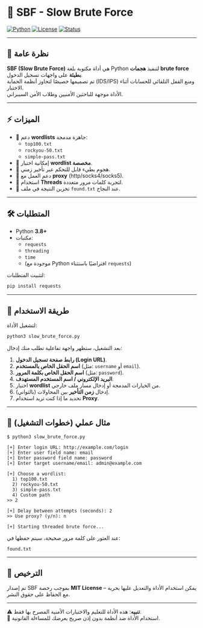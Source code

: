 # 🔐 SBF - Slow Brute Force

[![Python](https://img.shields.io/badge/Python-3.x-blue)](https://www.python.org/)
[![License](https://img.shields.io/badge/License-MIT-green)](LICENSE)
[![Status](https://img.shields.io/badge/Status-Stable-brightgreen)]()

---

## 👾 نظرة عامة

**SBF (Slow Brute Force)** هي أداة مكتوبة بلغة Python لتنفيذ **هجمات brute force بطيئة** على واجهات تسجيل الدخول.  
تم تصميمها خصيصًا لتجاوز أنظمة الحماية (IDS/IPS) ومنع القفل التلقائي للحسابات أثناء الاختبار.  
الأداة موجهة للباحثين الأمنيين وطلاب الأمن السيبراني.

---

## ⚡ الميزات

- 📝 دعم **wordlists** جاهزة مدمجة:
  - `top100.txt`
  - `rockyou-50.txt`
  - `simple-pass.txt`
- 📂 إمكانية اختيار **wordlist مخصصة**.
- 🐌 هجوم بطيء قابل للتحكم عبر تأخير زمني.
- 🔗 دعم العمل مع **proxy** (http/socks4/socks5).
- 🧵 استخدام **Threads** لتجربة كلمات مرور متعددة.
- 💾 تخزين النتيجة في ملف `found.txt` عند النجاح.

---

## 🛠️ المتطلبات

- Python **3.8+**
- مكتبات:
  - `requests`
  - `threading`
  - `time`
  - (موجودة مع Python افتراضيًا باستثناء `requests`)

لتثبيت المتطلبات:
```bash
pip install requests
```

---

## 🚀 طريقة الاستخدام

لتشغيل الأداة:

```bash
python3 slow_brute_force.py
```

بعد التشغيل، ستظهر واجهة تفاعلية تطلب منك إدخال:

1. **رابط صفحة تسجيل الدخول (Login URL)**.  
2. **اسم الحقل الخاص بالمستخدم** (مثل: `username` أو `email`).  
3. **اسم الحقل الخاص بكلمة المرور** (مثل: `password`).  
4. **البريد الإلكتروني / اسم المستخدم المستهدف**.  
5. اختيار **wordlist** من الخيارات المدمجة أو إدخال مسار ملف خارجي.  
6. إدخال **زمن التأخير** بين المحاولات (بالثواني).  
7. تحديد ما إذا كنت تريد استخدام **Proxy**.  

---

## 📌 مثال عملي (خطوات التشغيل)

```
$ python3 slow_brute_force.py

[+] Enter login URL: http://example.com/login
[+] Enter user field name: email
[+] Enter password field name: password
[+] Enter target username/email: admin@example.com

[+] Choose a wordlist:
  1) top100.txt
  2) rockyou-50.txt
  3) simple-pass.txt
  4) Custom path
>> 2

[+] Delay between attempts (seconds): 2
>> Use proxy? (y/n): n

[+] Starting threaded brute force...
```

عند العثور على كلمة مرور صحيحة، سيتم حفظها في:
```
found.txt
```

---

## 📜 الترخيص

تم إصدار SBF بموجب رخصة **MIT License** – يمكن استخدام الأداة والتعديل عليها بحرية مع الحفاظ على حقوق النشر.

---

⚠️ **تنبيه**: هذه الأداة للتعليم والاختبارات الأمنية المصرح بها فقط.  
🚫 استخدام الأداة ضد أنظمة بدون إذن صريح يعرضك للمساءلة القانونية.
